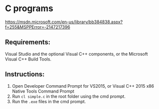 # C programs

https://msdn.microsoft.com/en-us/library/bb384838.aspx?f=255&MSPPError=-2147217396

## Requirements:
Visual Studio and the optional Visual C++ components,
or the Microsoft Visual C++ Build Tools.

## Instructions:
1. Open Developer Command Prompt for VS2015, or
Visual C++ 2015 x86 Native Tools Command Prompt
2. Run `cl simple.c` in the root folder using the cmd prompt.
3. Run the `.exe` files in the cmd prompt.
